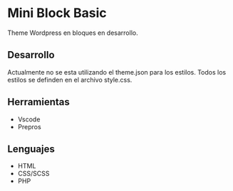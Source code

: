 # Mini Block Basic

Theme Wordpress en bloques en desarrollo.

## Desarrollo

Actualmente no se esta utilizando el theme.json para los estilos. Todos los estilos se definden en el archivo style.css.

## Herramientas

- Vscode
- Prepros

## Lenguajes

- HTML
- CSS/SCSS
- PHP

